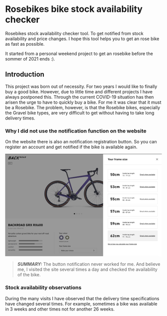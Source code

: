 # Rosebikes bike stock availability checker

Rosebikes stock availability checker tool. To get notified from stock availability and price changes. I hope this tool helps you to get an rose bike as fast as possible.

It started from a personal weekend project to get an rosebike before the sommer of 2021 ends :).

## Introduction

This project was born out of necessity. For two years I would like to finally buy a good bike. However, due to little time and different projects I have always postponed this. 
Through the current COVID-19 situation has then arisen the urge to have to quickly buy a bike.
For me it was clear that it must be a Rosebike. 
The problem, however, is that the Rosebike bikes, especially the Gravel bike types, are very difficult to get without having to take long delivery times.

### Why I did not use the notification function on the website

On the website there is also an notification registration button.
So you can register an account and get notified if the bike is available again.

![Bike stock availability notification function](assets/screen_1.png)

> **_SUMMARY:_**  The button notification never worked for me. And believe me, I visited the site several times a day and checked the availability of the bike.



### Stock availability observations

During the many visits I have observed that the delivery time specifications have changed several times. For example, sometimes a bike was available in 3 weeks and other times not for another 26 weeks.
